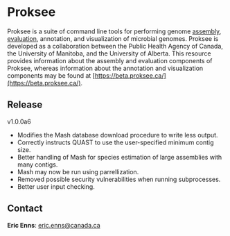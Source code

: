 # Proksee

Proksee is a suite of command line tools for performing genome [assembly](tools/assemble.md), [evaluation](tools/evaluate.md), annotation, and visualization of microbial genomes. Proksee is developed as a collaboration between the Public Health Agency of Canada, the University of Manitoba, and the University of Alberta. This resource provides information about the assembly and evaluation components of Proksee, whereas information about the annotation and visualization components may be found at [https://beta.proksee.ca/](https://beta.proksee.ca/).

## Release

v1.0.0a6

- Modifies the Mash database download procedure to write less output.
- Correctly instructs QUAST to use the user-specified minimum contig size.
- Better handling of Mash for species estimation of large assemblies with many contigs.
- Mash may now be run using parrellization.
- Removed possible security vulnerabilities when running subprocesses.
- Better user input checking.

## Contact

**Eric Enns**: eric.enns@canada.ca
